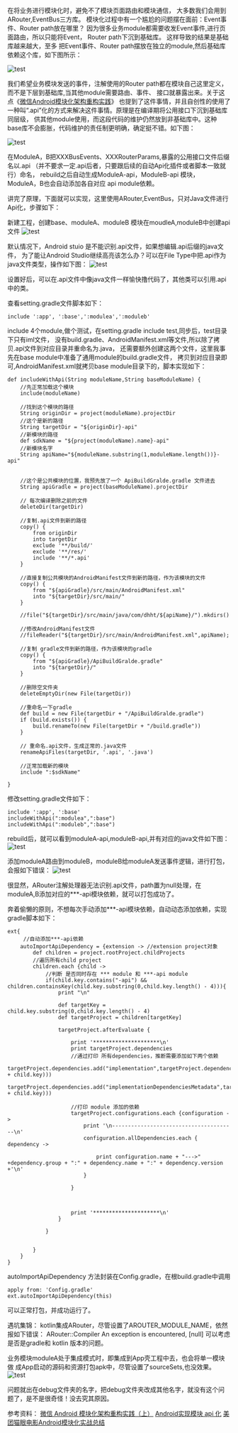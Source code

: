 



在将业务进行模块化时，避免不了模块页面路由和模块通信，
大多数我们会用到ARouter,EventBus三方库。
模块化过程中有一个尴尬的问题摆在面前：Event事件、Router path放在哪里？
因为很多业务module都需要收发Event事件,进行页面路由，所以只能将Event，
Router path下沉到基础库。
这样导致的结果是基础库越来越大，至多 把Event事件、Router path摆放在独立的module,然后基础库依赖这个库，如下图所示：

![test](./pictures/Android模块化架构图1.png)

我们希望业务模块发送的事件，注解使用的Router path都在模块自己这里定义，而不是下层到基础库,当其他module需要路由、事件、
接口就暴露出来。关于这点《[微信Android模块化架构重构实践](https://cloud.tencent.com/developer/article/1005631)》
也提到了这件事情，并且自创性的使用了一种叫“.api”化的方式来解决这件事情。原理是在编译期将公用接口下沉到基础库同层级，
供其他module使用，而这段代码的维护仍然放到非基础库中。这种base库不会膨胀，代码维护的责任制更明确，确定挺不错。如下图：

![test](./pictures/Android模块化架构图2.png)

在ModuleA，B把XXXBusEvents、XXXRouterParams,暴露的公用接口文件后缀名以.api
（并不要求一定.api后者，只要跟后续的自动Api化插件或者脚本一致就行）命名，
rebuild之后自动生成ModuleA-api，ModuleB-api 模块，ModuleA，B也会自动添加各自对应 api module依赖。

讲完了原理，下面就可以实现，这里使用ARouter,EventBus，只对Java文件进行Api化，步骤如下：

新建工程，创建base、moduleA、moduleB 模块在moudleA,moduleB中创建api文件
![test](./pictures/3.png)

默认情况下，Android stuio 是不能识别.api文件，如果想编辑.api后缀的java文件，
为了能让Android Studio继续高亮该怎么办？可以在File Type中把.api作为java文件类型，操作如下图：
![test](./pictures/4.png)

设置好后，可以在.api文件中像java文件一样愉快撸代码了，其他类可以引用.api中的类。

查看setting.gradle文件脚本如下：
```
include ':app', ':base',':modulea',':moduleb'
```
include 4个module,做个测试，在setting.gradle include test,同步后，test目录下只有iml文件，
没有build.gradle、AndroidManifest.xml等文件,所以除了拷贝.api文件到对应目录并重命名为.java，
还需要额外创建这两个文件，这里我事先在base module中准备了通用module的build.gradle文件，
拷贝到对应目录即可,AndroidManifest.xml就拷贝base module目录下的，脚本实现如下：
```
def includeWithApi(String moduleName,String baseModuleName) {
    //先正常加载这个模块
    include(moduleName)

    //找到这个模块的路径
    String originDir = project(moduleName).projectDir
    //这个是新的路径
    String targetDir = "${originDir}-api"
    //新模块的路径
    def sdkName = "${project(moduleName).name}-api"
    //新模块名字
    String apiName="${moduleName.substring(1,moduleName.length())}-api"


    //这个是公共模块的位置，我预先放了一个 ApiBuildGralde.gradle 文件进去
    String apiGradle = project(baseModuleName).projectDir

    // 每次编译删除之前的文件
    deleteDir(targetDir)

    //复制.api文件到新的路径
    copy() {
        from originDir
        into targetDir
        exclude '**/build/'
        exclude '**/res/'
        include '**/*.api'
    }

    //直接复制公共模块的AndroidManifest文件到新的路径，作为该模块的文件
    copy() {
        from "${apiGradle}/src/main/AndroidManifest.xml"
        into "${targetDir}/src/main/"
    }

    //file("${targetDir}/src/main/java/com/dhht/${apiName}/").mkdirs()

    //修改AndroidManifest文件
    //fileReader("${targetDir}/src/main/AndroidManifest.xml",apiName);

    //复制 gradle文件到新的路径，作为该模块的gradle
    copy() {
        from "${apiGradle}/ApiBuildGralde.gradle"
        into "${targetDir}/"
    }

    //删除空文件夹
    deleteEmptyDir(new File(targetDir))

    //重命名一下gradle
    def build = new File(targetDir + "/ApiBuildGralde.gradle")
    if (build.exists()) {
        build.renameTo(new File(targetDir + "/build.gradle"))
    }

    // 重命名.api文件，生成正常的.java文件
    renameApiFiles(targetDir, '.api', '.java')

    //正常加载新的模块
    include ":$sdkName"

}
```

修改setting.gradle文件如下：
```
include ':app', ':base'
includeWithApi(":modulea",":base")
includeWithApi(":moduleb",":base")
```

rebuild后，就可以看到moduleA-api,moduleB-api,并有对应的java文件如下图：
![test](./pictures/5.png)



添加moduleA路由到moduleB，moduleB给moduleA发送事件逻辑，进行打包，会报如下错误：
![test](./pictures/5.png)

很显然，ARouter注解处理器无法识别.api文件，path置为null处理，在moduleA,B添加对应的***-api模块依赖，就可以打包成功了。

奔着偷懒的原则，不想每次手动添加***-api模块依赖，自动动态添加依赖，实现gradle脚本如下：
```
ext{
     //自动添加***-api依赖
    autoImportApiDependency = {extension -> //extension project对象
        def children = project.rootProject.childProjects
        //遍历所有child project
        children.each {child ->
            //判断 是否同时存在 *** module 和 ***-api module
            if(child.key.contains("-api") && children.containsKey(child.key.substring(0,child.key.length() - 4))){
                print "\n"

                def targetKey = child.key.substring(0,child.key.length() - 4)
                def targetProject = children[targetKey]

                targetProject.afterEvaluate {

                    print '*********************\n'
                    print targetProject.dependencies
                    //通过打印 所有dependencies，推断需要添加如下两个依赖
                    targetProject.dependencies.add("implementation",targetProject.dependencies.create(project(":" + child.key)))
                    targetProject.dependencies.add("implementationDependenciesMetadata",targetProject.dependencies.create(project(":" + child.key)))

                    //打印 module 添加的依赖
                    targetProject.configurations.each {configuration ->
                        print '\n---------------------------------------\n'
                        configuration.allDependencies.each { dependency ->

                            print configuration.name + "--->" +dependency.group + ":" + dependency.name + ":" + dependency.version +'\n'
                        }

                    }



                    print '*********************\n'
                }

            }


        }
    }
}
```

autoImportApiDependency 方法封装在Config.gradle，在根build.gradle中调用
```
apply from: 'Config.gradle'
ext.autoImportApiDependency(this)
```

可以正常打包，并成功运行了。

遇坑集锦：
kotlin集成ARouter，尽管设置了AROUTER_MODULE_NAME，依然报如下错误：
ARouter::Compiler An exception is encountered, [null] 
可以考虑是否是gradle和 kotlin 版本的问题。

业务模块moduleA处于集成模式时，即集成到App壳工程中去，也会将单一模块做
成App启动的源码和资源打包apk中，尽管设置了sourceSets,也没效果。
![test](./pictures/7.png)

问题就出在debug文件夹的名字，把debug文件夹改成其他名字，就没有这个问题了，是不是很奇怪！没去究其原因。

参考资料：
[微信 Android 模块化架构重构实践（上）](https://cloud.tencent.com/developer/article/1005631)
[Android实现模块 api 化](https://www.jianshu.com/p/c4d1704f9680)
[美团猫眼电影Android模块化实战总结](https://www.jianshu.com/p/393b8e3c0cfa)




